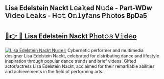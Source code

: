 ## Lisa Edelstein Nackt L𝚎a𝚔ed N𝚞𝚍e - Part-WDw Vi𝚍𝚎o L𝚎a𝚔s - H𝚘𝚝 O𝚗𝚕yf𝚊ns P𝚑𝚘tos BpDa5

# <h2><a href="http://kf22hg.oniu.top/?m=Lisa+Edelstein+Nackt">🔗👉 🔴 Lisa Edelstein Nackt P𝚑ot𝚘𝚜 V𝚒d𝚎o</a></h2>

[![Lisa Edelstein Nackt Nu𝚍e𝚜](https://i.imgur.com/0qMVB7G.gif)](http://kf22hg.oniu.top/?m=Lisa+Edelstein+Nackt)
Cybernetic performer and multimedia designer Lisa Edelstein Nackt, celebrated for distributing dance and lifestyle inspiration through popular dance trends and brief videos. Gifted actor/actress Lisa Edelstein Nackt, acclaimed for their remarkable abilities and achievements in the field of performing arts.  
